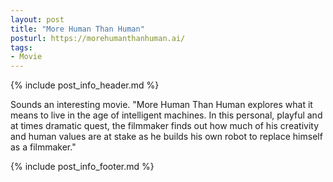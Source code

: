 ```yaml
---
layout: post
title: "More Human Than Human"
posturl: https://morehumanthanhuman.ai/
tags:
- Movie
---
```


{% include post_info_header.md %}

Sounds an interesting movie. "More Human Than Human explores what it means to live in the age of intelligent machines. In this personal, playful and at times dramatic quest, the filmmaker finds out how much of his creativity and human values are at stake as he builds his own robot to replace himself as a filmmaker."

<!--more-->
{% include post_info_footer.md %}
